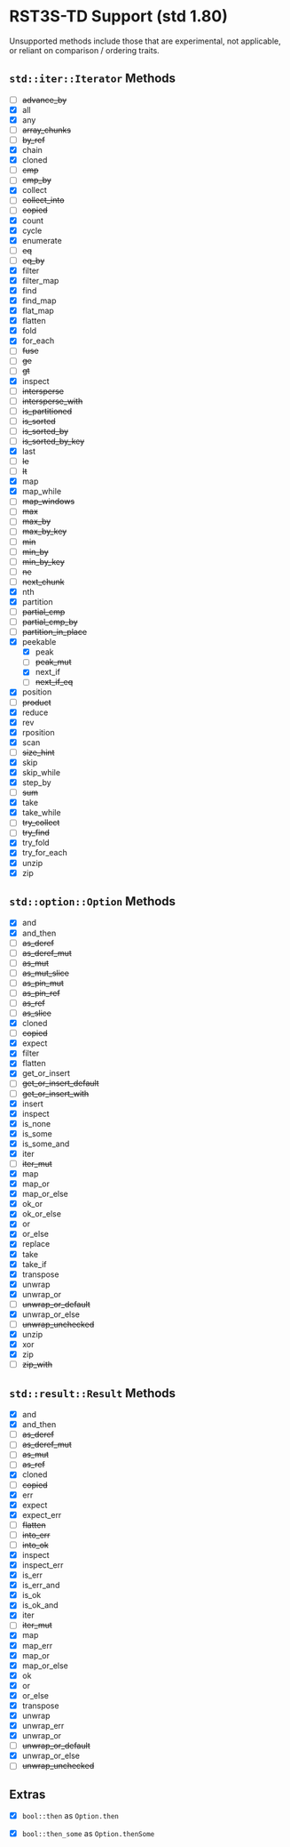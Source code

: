 # RST3S-TD Support (std 1.80)

Unsupported methods include those that are experimental, not applicable, or reliant on comparison / ordering traits. 

## `std::iter::Iterator` Methods

- [ ] ~~advance_by~~
- [x] all
- [x] any
- [ ] ~~array_chunks~~
- [ ] ~~by_ref~~
- [x] chain
- [x] cloned
- [ ] ~~cmp~~
- [ ] ~~cmp_by~~
- [x] collect
- [ ] ~~collect_into~~
- [ ] ~~copied~~
- [x] count
- [x] cycle
- [x] enumerate
- [ ] ~~eq~~
- [ ] ~~eq_by~~
- [x] filter
- [x] filter_map
- [x] find
- [x] find_map
- [x] flat_map
- [x] flatten
- [x] fold
- [x] for_each
- [ ] ~~fuse~~
- [ ] ~~ge~~
- [ ] ~~gt~~
- [x] inspect
- [ ] ~~intersperse~~
- [ ] ~~intersperse_with~~
- [ ] ~~is_partitioned~~
- [ ] ~~is_sorted~~
- [ ] ~~is_sorted_by~~
- [ ] ~~is_sorted_by_key~~
- [x] last
- [ ] ~~le~~
- [ ] ~~lt~~
- [x] map
- [x] map_while
- [ ] ~~map_windows~~
- [ ] ~~max~~
- [ ] ~~max_by~~
- [ ] ~~max_by_key~~
- [ ] ~~min~~
- [ ] ~~min_by~~
- [ ] ~~min_by_key~~
- [ ] ~~ne~~
- [ ] ~~next_chunk~~
- [x] nth
- [x] partition
- [ ] ~~partial_cmp~~
- [ ] ~~partial_cmp_by~~
- [ ] ~~partition_in_place~~
- [x] peekable
    - [x] peak
    - [ ] ~~peak_mut~~
    - [x] next_if
    - [ ] ~~next_if_eq~~
- [x] position
- [ ] ~~product~~
- [x] reduce
- [x] rev
- [x] rposition
- [x] scan
- [ ] ~~size_hint~~
- [x] skip
- [x] skip_while
- [x] step_by
- [ ] ~~sum~~
- [x] take
- [x] take_while
- [ ] ~~try_collect~~
- [ ] ~~try_find~~
- [x] try_fold
- [x] try_for_each
- [x] unzip
- [x] zip

## `std::option::Option` Methods

- [x] and
- [x] and_then
- [ ] ~~as_deref~~
- [ ] ~~as_deref_mut~~
- [ ] ~~as_mut~~
- [ ] ~~as_mut_slice~~
- [ ] ~~as_pin_mut~~
- [ ] ~~as_pin_ref~~
- [ ] ~~as_ref~~
- [ ] ~~as_slice~~
- [x] cloned
- [ ] ~~copied~~
- [x] expect
- [x] filter
- [x] flatten
- [x] get_or_insert
- [ ] ~~get_or_insert_default~~
- [ ] ~~get_or_insert_with~~
- [x] insert
- [x] inspect
- [x] is_none
- [x] is_some
- [x] is_some_and
- [x] iter
- [ ] ~~iter_mut~~
- [x] map
- [x] map_or
- [x] map_or_else
- [x] ok_or
- [x] ok_or_else
- [x] or
- [x] or_else
- [x] replace
- [x] take
- [x] take_if
- [x] transpose
- [x] unwrap
- [x] unwrap_or
- [ ] ~~unwrap_or_default~~
- [x] unwrap_or_else
- [ ] ~~unwrap_unchecked~~
- [x] unzip
- [x] xor
- [x] zip
- [ ] ~~zip_with~~

## `std::result::Result` Methods

- [x] and
- [x] and_then
- [ ] ~~as_deref~~
- [ ] ~~as_deref_mut~~
- [ ] ~~as_mut~~
- [ ] ~~as_ref~~
- [x] cloned
- [ ] ~~copied~~
- [x] err
- [x] expect
- [x] expect_err
- [ ] ~~flatten~~
- [ ] ~~into_err~~
- [ ] ~~into_ok~~
- [x] inspect
- [x] inspect_err
- [x] is_err
- [x] is_err_and
- [x] is_ok
- [x] is_ok_and
- [x] iter
- [ ] ~~iter_mut~~
- [x] map
- [x] map_err
- [x] map_or
- [x] map_or_else
- [x] ok
- [x] or
- [x] or_else
- [x] transpose
- [x] unwrap
- [x] unwrap_err
- [x] unwrap_or
- [ ] ~~unwrap_or_default~~
- [x] unwrap_or_else
- [ ] ~~unwrap_unchecked~~

## Extras

- [x] `bool::then` as `Option.then`
- [x] `bool::then_some` as `Option.thenSome`

